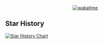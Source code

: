 <div align="center">

[![wakatime](https://wakatime.com/badge/github/roc80/api-gateway-backend.svg)](https://wakatime.com/badge/github/roc80/api-gateway-backend)

</div>

## Star History

[![Star History Chart](https://api.star-history.com/svg?repos=roc80/api-gateway-backend&type=Date)](https://www.star-history.com/#roc80/api-gateway-backend&Date)
